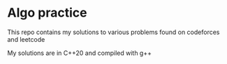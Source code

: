 # Algo practice

This repo contains my solutions to various problems found on codeforces and leetcode

My solutions are in C++20 and compiled with g++